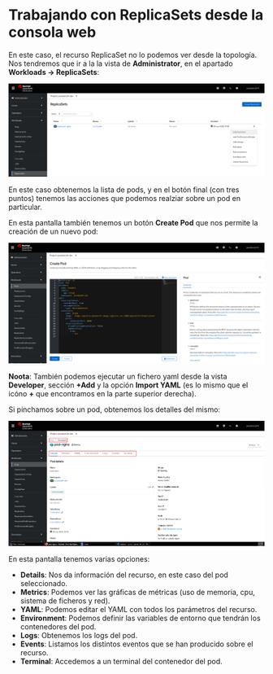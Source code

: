 # Trabajando con ReplicaSets desde la consola web

En este caso, el recurso ReplicaSet no lo podemos ver desde la topología. Nos tendremos que ir a la la vista de **Administrator**, en el apartado **Workloads -> ReplicaSets**:

![rs1](img/rs1.png)

En este caso obtenemos la lista de pods, y en el botón final (con tres puntos) tenemos las acciones que podemos realziar sobre un pod en particular.

En esta pantalla también tenemos un botón **Create Pod** que nos permite la creación de un nuevo pod:

![pod3](img/pod3.png)

**Noota**: También podemos ejecutar un fichero yaml desde la vista **Developer**, sección **+Add** y la opción **Import YAML** (es lo mismo que el icóno **+** que encontramos en la parte superior derecha).


Si pinchamos sobre un pod, obtenemos los detalles del mismo:

![pod4](img/pod4.png)

En esta pantalla tenemos varias opciones:

* **Details**: Nos da información del recurso, en este caso del pod seleccionado.
* **Metrics**: Podemos ver las gráficas de métricas (uso de memoria, cpu, sistema de ficheros y red).
* **YAML**: Podemos editar el YAML con todos los parámetros del recurso.
* **Environment**: Podemos definir las variables de entorno que tendrán los contenedores del pod.
* **Logs**: Obtenemos los logs del pod.
* **Events**: Listamos los distintos eventos que se han producido sobre el recurso.
* **Terminal**: Accedemos a un terminal del contenedor del pod.

